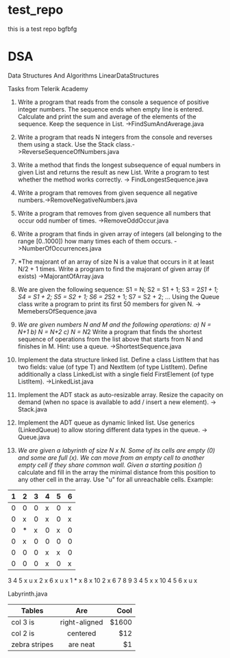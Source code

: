 # test_repo
this is a test repo
bgfbfg

# DSA
Data Structures And Algorithms
LinearDataStructures

Tasks from Telerik Academy

1. Write a program that reads from the console a
sequence of positive integer numbers. The sequence
ends when empty line is entered. Calculate and print
the sum and average of the elements of the
sequence. Keep the sequence in List<int>. ->FindSumAndAverage.java

2. Write a program that reads N integers from the
console and reverses them using a stack. Use the
Stack<int> class.->ReverseSequenceOfNumbers.java

3. Write a method that finds the longest subsequence
of equal numbers in given List<int> and returns
the result as new List<int>. Write a program to
test whether the method works correctly. -> FindLongestSequence.java

4. Write a program that removes from given sequence 
all negative numbers.->RemoveNegativeNumbers.java

5. Write a program that removes from given sequence 
all numbers that occur odd number of times. ->RemoveOddOccur.java

6. Write a program that finds in given array 
of integers (all belonging to the range [0..1000])
how many times each of them occurs. ->NumberOfOccurrences.java

7. *The majorant of an array of size N is a value
that occurs in it at least N/2 + 1 times. Write a 
program to find the majorant of given array (if exists) ->MajorantOfArray.java

8. We are given the following sequence:
S1 = N;
S2 = S1 + 1;
S3 = 2*S1 + 1;
S4 = S1 + 2;
S5 = S2 + 1;
S6 = 2*S2 + 1;
S7 = S2 + 2;
...
Using the Queue<T> class write a program to print
its first 50 members for given N. -> MemebersOfSequence.java

9. *We are given numbers N and M and the following
operations:
a) N = N+1
b) N = N+2
c) N = N*2
Write a program that finds the shortest sequence of
operations from the list above that starts from N
and finishes in M. Hint: use a queue. ->ShortestSequence.java

10. Implement the data structure linked list. Define a
class ListItem<T> that has two fields: value (of
type T) and NextItem (of type ListItem<T>).
Define additionally a class LinkedList<T> with a
single field FirstElement (of type ListItem<T>).
->LinkedList.java

11. Implement the ADT stack as auto-resizable array.
Resize the capacity on demand (when no space is
available to add / insert a new element). -> Stack.java

12. Implement the ADT queue as dynamic linked list.
Use generics (LinkedQueue<T>) to allow storing
different data types in the queue. -> Queue.java

13. *We are given a labyrinth of size N x N. Some of its
cells are empty (0) and some are full (x). We can
move from an empty cell to another empty cell if
they share common wall. Given a starting position
(*) calculate and fill in the array the minimal
distance from this position to any other cell in the
array. Use "u" for all unreachable cells. Example:

| 1 | 2 | 3 | 4 | 5 | 6 |
| -- | -- | -- | -- | -- | -- |
| 0 | 0 | 0 | x | 0 | x |					
| 0 | x | 0 | x | 0 | x |					
| 0 | * | x | 0 | x | 0 |		------>		
| 0 | x | 0 | 0 | 0 | 0 |					
| 0 | 0 | 0 | x | x | 0 |					
| 0 | 0 | 0 | x | 0 | x |					

3 4 5 x u x
2 x 6 x u x
1 * x 8 x 10
2 x 6 7 8 9
3 4 5 x x 10
4 5 6 x u x

Labyrinth.java


| Tables        | Are           | Cool  |
| ------------- |:-------------:| -----:|
| col 3 is      | right-aligned | $1600 |
| col 2 is      | centered      |   $12 |
| zebra stripes | are neat      |    $1 |
